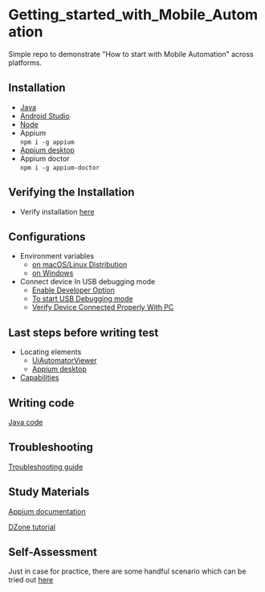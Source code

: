 # Getting_started_with_Mobile_Automation
Simple repo to demonstrate "How to start with Mobile Automation" across platforms. 

## Installation
- [Java](https://www.oracle.com/technetwork/java/javase/downloads/jdk8-downloads-2133151.html)
- [Android Studio](https://developer.android.com/studio)
- [Node](https://nodejs.org/en/download/)
- Appium  
   ``npm i -g appium``
- [Appium desktop](https://github.com/appium/appium-desktop/releases/tag/v1.13.0)
- Appium doctor  
   ``npm i -g appium-doctor``

## Verifying the Installation
- Verify installation [here](https://github.com/testvagrant/AppiumMeetup/blob/references/src/test/resources/references/README.md)

## Configurations
- Environment variables
   - [on macOS/Linux Distribution](https://github.com/testvagrant/AppiumMeetup/blob/references/src/test/resources/references/README.md#on-macOS/on-Linux-distributions)
   - [on Windows](https://github.com/testvagrant/AppiumMeetup/blob/references/src/test/resources/references/README.md#on-Windows)
- Connect device In USB debugging mode  
   - [Enable Developer Option](https://github.com/testvagrant/AppiumMeetup/blob/references/src/test/resources/references/README.md#Enable-Developer-Option)
   - [To start USB Debugging mode](https://github.com/testvagrant/AppiumMeetup/blob/references/src/test/resources/references/README.md#To-start-USB-Debugging-mode)
   - [Verify Device Connected Properly With PC](https://github.com/testvagrant/AppiumMeetup/blob/references/src/test/resources/references/README.md#To-start-USB-Debugging-mode)

## Last steps before writing test
- Locating elements 
    - [UiAutomatorViewer](https://github.com/testvagrant/AppiumMeetup/blob/references/src/test/resources/references/README.md#Locating-elements-using-UIAutomatorViewer)
    - [Appium desktop](https://github.com/testvagrant/AppiumMeetup/blob/references/src/test/resources/references/README.md#Appium-Desktop)
- [Capabilities](https://github.com/testvagrant/AppiumMeetup/blob/references/src/test/resources/references/README.md#Desired-Capabilities)

## Writing code
    
   [Java code](https://github.com/testvagrant/AppiumMeetup/blob/buy_a_product/src/test/java/Flipkart.java)

## Troubleshooting

  [Troubleshooting guide](https://github.com/testvagrant/AppiumMeetup/blob/references/src/test/resources/references/README.md#Troubleshooting-guide)
  
## Study Materials
   [Appium documentation](http://appium.io/docs/en/about-appium/intro/)

   [DZone tutorial](https://dzone.com/articles/appium-tutorial-for-complete-beginners)

## Self-Assessment    
   Just in case for practice, there are some handful scenario which can be tried out [here](https://github.com/testvagrant/AppiumMeetup/blob/references/src/test/resources/references/README.md#Self-Assessment)
